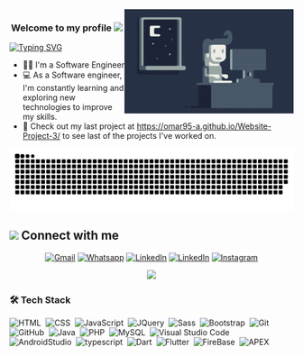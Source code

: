 
<img alt="Night Coding" src="https://raw.githubusercontent.com/AVS1508/AVS1508/master/assets/Night-Coding.gif" align="right"/>

<h3 align="center">
  Welcome to my profile 
  <img src="https://media.giphy.com/media/hvRJCLFzcasrR4ia7z/giphy.gif" width="28">
</h3>

<a href="https://git.io/typing-svg"><img src="https://readme-typing-svg.demolab.com?font=Indie+Flower&size=30&pause=1000&color=0EF732&center=true&vCenter=true&width=435&lines=Hi!+My+name+is+Omar+Akrum;I'm+a+Front-End+Developer" alt="Typing SVG" /></a>

- 👨‍💻 I'm a Software Engineer
- 💻 As a Software engineer, I'm constantly learning and exploring new technologies to improve my skills.
- 👀 Check out my last project at https://omar95-a.github.io/Website-Project-3/ to see last of the projects I've worked on.


<div align="center">
  <a href="#">
  <img  src="https://github.com/1999AZZAR/1999AZZAR/blob/main/resources/img/grid-snake.svg"
       alt="snake" /></a>
</div>


## <img src="https://media.giphy.com/media/iY8CRBdQXODJSCERIr/giphy.gif" width="30px"> Connect with me

<p align="center">
	<a href="mailto:omar.akrum95@gmail.com"><img img src="https://img.shields.io/badge/gmail-%23EA4335.svg?style=plastic&logo=gmail&logoColor=white" alt="Gmail"/></a>
	<a href="https://wa.me/+905343803477"><img src="https://img.shields.io/badge/whatsapp-%2325D366.svg?style=plastic&logo=whatsapp&logoColor=white" alt="Whatsapp"/></a>
	<a href="https://www.linkedin.com/in/omar-akrum/"><img src="https://img.shields.io/badge/linkedin-%230A66C2.svg?style=plastic&logo=linkedin&logoColor=white" alt="LinkedIn"/></a>
	<a href="https://www.facebook.com/profile.php?id=100094963694533"><img src="https://img.shields.io/badge/facebook-%230A66C2.svg?style=plastic&logo=facebook&logoColor=white" alt="LinkedIn"/></a>
	<a href="https://www.instagram.com/omar_akrum/"><img src="https://img.shields.io/badge/instagram-%23E4405F.svg?style=plastic&logo=instagram&logoColor=white" alt="Instagram"/></a>

<p  align="center">
<img src="https://user-images.githubusercontent.com/73097560/115834477-dbab4500-a447-11eb-908a-139a6edaec5c.gif">             
<br>

### 🛠  Tech Stack

![HTML](https://img.shields.io/badge/-HTML-05122A?style=flat&logo=HTML5)&nbsp;
![CSS](https://img.shields.io/badge/-CSS-05122A?style=flat&logo=CSS3&logoColor=1572B6)&nbsp;
![JavaScript](https://img.shields.io/badge/-JavaScript-05122A?style=flat&logo=javascript)&nbsp;
![JQuery](https://img.shields.io/badge/-JQuery-05122A?style=flat&logo=JQuery)&nbsp;
![Sass](https://img.shields.io/badge/-Sass-05122A?style=flat&logo=sass)&nbsp;
![Bootstrap](https://img.shields.io/badge/-Bootstrap-05122A?style=flat&logo=bootstrap&logoColor=563D7C)&nbsp;
![Git](https://img.shields.io/badge/-Git-05122A?style=flat&logo=git)&nbsp;
![GitHub](https://img.shields.io/badge/-GitHub-05122A?style=flat&logo=github)&nbsp;
![Java](https://img.shields.io/badge/-Java-05122A?style=flat&logo=JAVA)&nbsp;
![PHP](https://img.shields.io/badge/-PHP-05122A?style=flat&logo=PHP)&nbsp;
![MySQL](https://img.shields.io/badge/-MySQL-05122A?style=flat&logo=MySQL)&nbsp;
![Visual Studio Code](https://img.shields.io/badge/-Visual%20Studio%20Code-05122A?style=flat&logo=visual-studio-code&logoColor=007ACC)&nbsp;
![AndroidStudio](https://img.shields.io/badge/-Android%20Studio-05122A?style=flat&logo=AndroidStudio)&nbsp;
![typescript](https://img.shields.io/badge/-TypeScript-05122A?style=flat&logo=typescript)&nbsp;
![Dart](https://img.shields.io/badge/-Dart-05122A?style=flat&logo=Dart)&nbsp;
![Flutter](https://img.shields.io/badge/-Flutter-05122A?style=flat&logo=Flutter)&nbsp;
![FireBase](https://img.shields.io/badge/-FireBase-05122A?style=flat&logo=FireBase)&nbsp;
![APEX](https://img.shields.io/badge/-APEX-05122A?style=flat&logo=Oracle)&nbsp;



